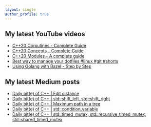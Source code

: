 ```yaml
---
layout: single
author_profile: true
---
```


## My latest YouTube videos

<!--START_SECTION:youtube-->
* [C++20 Coroutines - Complete Guide](https://www.youtube.com/watch?v=w-dmOHhBX9o)
* [C++20 Concepts  - Complete Guide](https://www.youtube.com/watch?v=1So7onMFxJM)
* [C++20 Modules - A complete guide](https://www.youtube.com/watch?v=WRCwciJ5MTE)
* [Best way to manage your dotfiles #linux #git #shorts](https://www.youtube.com/watch?v=LHrB4TcU1JM)
* [Using Golang with Bazel - Step by Step](https://www.youtube.com/watch?v=mXLrk0ipwz4)
<!--END_SECTION:youtube-->

## My latest Medium posts

<!--START_SECTION:medium-->
* [Daily bit(e) of C++ | Edit distance](https://medium.com/@simontoth/daily-bit-e-of-c-edit-distance-a8045c6766a6?source=rss-1e1de1006a93------2)
* [Daily bit(e) of C++ | std::shift_left, std::shift_right](https://medium.com/@simontoth/daily-bit-e-of-c-std-shift-left-std-shift-right-652480f44984?source=rss-1e1de1006a93------2)
* [Daily bit(e) of C++ | Maximum path in a tree](https://medium.com/@simontoth/daily-bit-e-of-c-maximum-path-in-a-tree-9c224a543089?source=rss-1e1de1006a93------2)
* [Daily bit(e) of C++ | std::condition_variable](https://medium.com/@simontoth/daily-bit-e-of-c-std-condition-variable-e506b3eadbea?source=rss-1e1de1006a93------2)
* [Daily bit(e) of C++ | std::timed_mutex, std::recursive_timed_mutex, std::shared_timed_mutex](https://medium.com/@simontoth/daily-bit-e-of-c-std-timed-mutex-std-recursive-timed-mutex-std-shared-timed-mutex-26a6f402fb48?source=rss-1e1de1006a93------2)
<!--END_SECTION:medium-->